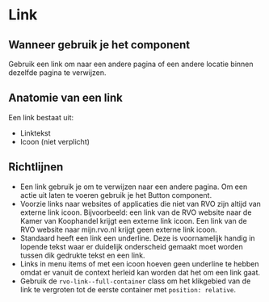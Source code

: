 # Link

## Wanneer gebruik je het component

Gebruik een link om naar een andere pagina of een andere locatie binnen dezelfde pagina te verwijzen.

## Anatomie van een link

Een link bestaat uit:

- Linktekst
- Icoon (niet verplicht)

## Richtlijnen

- Een link gebruik je om te verwijzen naar een andere pagina. Om een actie uit laten te voeren gebruik je het Button component.
- Voorzie links naar websites of applicaties die niet van RVO zijn altijd van externe link icoon. Bijvoorbeeld: een link van de RVO website naar de Kamer van Koophandel krijgt een externe link icoon. Een link van de RVO website naar mijn.rvo.nl krijgt geen externe link icoon.
- Standaard heeft een link een underline. Deze is voornamelijk handig in lopende tekst waar er duidelijk onderscheid gemaakt moet worden tussen dik gedrukte tekst en een link.
- Links in menu items of met een icoon hoeven geen underline te hebben omdat er vanuit de context herleid kan worden dat het om een link gaat.
- Gebruik de `rvo-link--full-container` class om het klikgebied van de link te vergroten tot de eerste container met `position: relative`.
